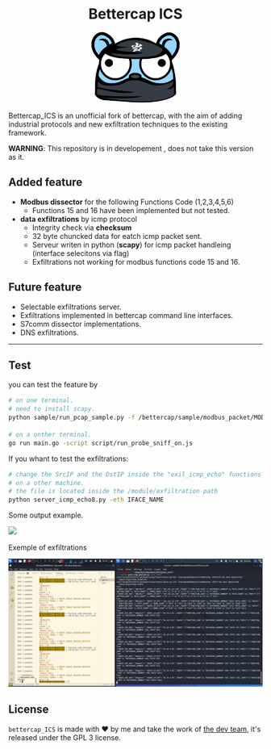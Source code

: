<h1 style="text-align: center;">Bettercap ICS</h1>


<p align="center">
  <img alt="BetterCap" src="https://raw.githubusercontent.com/bettercap/media/master/logo.png" height="140" />
</p>

Bettercap_ICS is an unofficial fork of bettercap, with the aim of adding industrial protocols and new exfiltration techniques to the existing framework. 

**WARNING**: This repository is in developement , does not take this version as it.  

## Added feature 

* **Modbus dissector** for the following Functions Code (1,2,3,4,5,6)
  * Functions 15 and 16 have been implemented but not tested.
* **data exfiltrations** by icmp protocol 
  * Integrity check via **checksum** 
  * 32 byte chuncked data for eatch icmp packet sent.
  * Serveur writen in python (**scapy**) for icmp packet handleing (interface selecitons via flag)  
  * Exfiltrations not working for modbus functions code 15 and 16.


## Future feature
* Selectable exfiltrations server.  
* Exfiltrations implemented in bettercap command line interfaces.  
* S7comm dissector implementations. 
* DNS exfiltrations.  

---
## Test

you can test the feature by

```sh
# on one terminal. 
# need to install scapy.
python sample/run_pcap_sample.py -f /bettercap/sample/modbus_packet/MODBUS_SAMPLE_FUNCTION_CODE.pcap 

# on a onther terminal.
go run main.go -script script/run_probe_sniff_on.js
```

If you whant to test the exfiltrations: 

```sh
# change the SrcIP and the DstIP inside the "exil_icmp_echo" functions on the "net_sniff_modbus_tcp.go" file
# on a other machine. 
# the file is located inside the /module/exfiltration path
python server_icmp_echo8.py -eth IFACE_NAME
```

Some output example.


![](picture/bettercap_example_modbus.gif)



Exemple of exfiltrations 

![](picture/exemple_exfiltrations.png)

## License

`bettercap_ICS` is made with ♥  by me and take the work of [the dev team](https://github.com/orgs/bettercap/people), it's released under the GPL 3 license.


